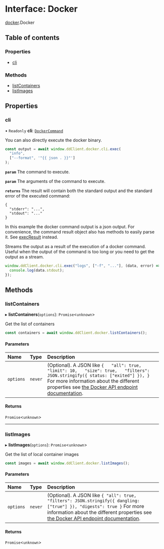 # Interface: Docker

[docker](../modules/docker.md).Docker

## Table of contents

### Properties

- [cli](docker.Docker.md#cli)

### Methods

- [listContainers](docker.Docker.md#listcontainers)
- [listImages](docker.Docker.md#listimages)

## Properties

### cli

• `Readonly` **cli**: [`DockerCommand`](docker.DockerCommand.md)

You can also directly execute the docker binary.

```typescript
const output = await window.ddClient.docker.cli.exec(
  "info",
  ["--format", '"{{ json . }}"']
);
```

**`param`** The command to execute.

**`param`** The arguments of the command to execute.

**`returns`** The result will contain both the standard output and the standard error of the executed command:
```
{
  "stderr": "...",
  "stdout": "..."
}
```
In this example the docker command output is a json output.
For convenience, the command result object also has methods to easily parse it. See [execResult](exec.execResult.md) instead.

Streams the output as a result of the execution of a docker command.
Useful when the output of the command is too long or you need to get the output as a stream.

```typescript
window.ddClient.docker.cli.exec("logs", ["-f", "..."], (data, error) => {
  console.log(data.stdout);
});
```

## Methods

### listContainers

▸ **listContainers**(`options`): `Promise`<`unknown`\>

Get the list of containers

```typescript
const containers = await window.ddClient.docker.listContainers();
```

#### Parameters

| Name | Type | Description |
| :------ | :------ | :------ |
| `options` | `never` | (Optional). A JSON like `{   "all": true,   "limit": 10,   "size": true,   "filters": JSON.stringify({ status: ["exited"] }), }`  For more information about the different properties see [the Docker API endpoint documentation](https://docs.docker.com/engine/api/v1.37/#operation/ContainerList). |

#### Returns

`Promise`<`unknown`\>

___

### listImages

▸ **listImages**(`options`): `Promise`<`unknown`\>

Get the list of local container images

```typescript
const images = await window.ddClient.docker.listImages();
```

#### Parameters

| Name | Type | Description |
| :------ | :------ | :------ |
| `options` | `never` | (Optional). A JSON like `{ "all": true, "filters": JSON.stringify({ dangling: ["true"] }), "digests": true }`  For more information about the different properties see [the Docker API endpoint documentation](https://docs.docker.com/engine/api/v1.37/#tag/Image). |

#### Returns

`Promise`<`unknown`\>
